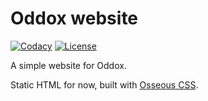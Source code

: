# Oddox website

[![Codacy](https://img.shields.io/codacy/grade/c47f1b96f4764e3c9e70f8b9ccf297db.svg)](https://www.codacy.com/app/amdelamar/oddox.org)
[![License](https://img.shields.io/:license-MIT-blue.svg)](/LICENSE)

A simple website for Oddox.

Static HTML for now, built with [Osseous CSS](https://amdelamar.com/osseous/).
